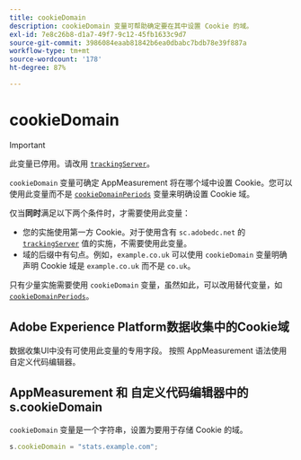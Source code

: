 ```yaml
---
title: cookieDomain
description: cookieDomain 变量可帮助确定要在其中设置 Cookie 的域。
exl-id: 7e8c26b8-d1a7-49f7-9c12-45fb1633c9d7
source-git-commit: 3986084eaab81842b6ea0dbabc7bdb78e39f887a
workflow-type: tm+mt
source-wordcount: '178'
ht-degree: 87%

---
```


# cookieDomain

>[!IMPORTANT]
>
>此变量已停用。请改用 [`trackingServer`](trackingserver.md)。

`cookieDomain` 变量可确定 AppMeasurement 将在哪个域中设置 Cookie。您可以使用此变量而不是 [`cookieDomainPeriods`](cookiedomainperiods.md) 变量来明确设置 Cookie 域。

仅当&#x200B;**同时**&#x200B;满足以下两个条件时，才需要使用此变量：

* 您的实施使用第一方 Cookie。对于使用含有 `sc.adobedc.net` 的 [`trackingServer`](trackingserver.md) 值的实施，不需要使用此变量。
* 域的后缀中有句点。例如，`example.co.uk` 可以使用 `cookieDomain` 变量明确声明 Cookie 域是 `example.co.uk` 而不是 `co.uk`。

只有少量实施需要使用 `cookieDomain` 变量，虽然如此，可以改用替代变量，如 [`cookieDomainPeriods`](cookiedomainperiods.md)。

## Adobe Experience Platform数据收集中的Cookie域

数据收集UI中没有可使用此变量的专用字段。 按照 AppMeasurement 语法使用自定义代码编辑器。

## AppMeasurement 和 自定义代码编辑器中的 s.cookieDomain

`cookieDomain` 变量是一个字符串，设置为要用于存储 Cookie 的域。

```js
s.cookieDomain = "stats.example.com";
```
